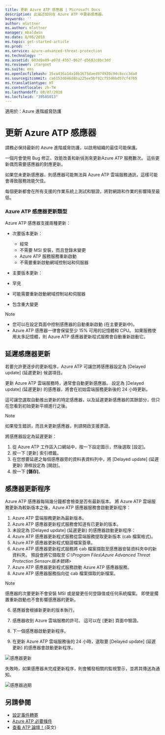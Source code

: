 ```yaml
---
title: 更新 Azure ATP 感應器 | Microsoft Docs
description: 此描述如何在 Azure ATP 中更新感應器。
keywords: ''
author: mlottner
ms.author: mlottner
manager: mbaldwin
ms.date: 8/06/2018
ms.topic: get-started-article
ms.prod: ''
ms.service: azure-advanced-threat-protection
ms.technology: ''
ms.assetid: 603d9e09-a07d-4357-862f-d5682c8bc3dd
ms.reviewer: itargoet
ms.suite: ems
ms.openlocfilehash: 35ca436a1da10b1675daed974920c9dc8ccc3da0
ms.sourcegitcommit: ca6153d046d8ba225ee5bf92cf55d0bd57cf4765
ms.translationtype: HT
ms.contentlocale: zh-TW
ms.lasthandoff: 08/07/2018
ms.locfileid: "39585013"
---
```

適用於：Azure 進階威脅防護


# <a name="update-azure-atp-sensors"></a>更新 Azure ATP 感應器
請務必保持最新的 Azure 進階威脅防護，以啟用組織的最佳可能保護。

一個月會使用 Bug 修正、效能改善和新偵測來更新Azure ATP 服務數次。 這些更新偶而需要感應器的對應更新。 

如果您未更新感應器，則感應器可能無法與 Azure ATP 雲端服務通訊，這樣可能會導致服務效能欠佳。

每個更新都會在所有支援的作業系統上測試和驗證，將對網路和作業的影響降至最低。

### <a name="azure-atp-sensor-update-types"></a>Azure ATP 感應器更新類型   

Azure ATP 感應器支援兩種更新：
- 次要版本更新： 
  - 經常 
  - 不需要 MSI 安裝，而且登錄未變更
  - Azure ATP 服務服務重新啟動
  - 不需要重新啟動網域控制站和伺服器

- 主要版本更新：
 - 罕見
 - 可能需要重新啟動網域控制站和伺服器
 - 包含重大變更 

> [!NOTE]
>- 您可以在設定頁面中控制感應器的自動重新啟動 (在主要更新中)。 
> - Azure ATP 感應器一律會保留至少 15% 可用的記憶體和 CPU。 如果服務使用太多記憶體，則 Azure ATP 感應器更新程式服務會自動重新啟動它。

## <a name="delayed-sensor-update"></a>延遲感應器更新
若要允許更逐步的更新程序，Azure ATP 可讓您將感應器設定為 [Delayed update] \(延遲更新\) 候選項目。 

更新 Azure ATP 雲端服務時，通常會自動更新感應器。 設定為 [Delayed update] \(延遲更新\) 的感應器，將會在初始雲端服務更新後的 24 小時更新。

這可讓您選取自動推出更新的特定感應器，以及延遲更新感應器的其餘部分，但只在您看到初始更新平順進行之後。

> [!NOTE]
> 如果發生錯誤，而且未更新感應器，則請開啟支援票證。

將感應器設定為延遲更新：

1. 從 Azure ATP 工作區入口網站中，按一下設定圖示，然後選取 [設定]。
2. 按一下 [更新] 索引標籤。
3. 在您想要延遲之每個感應器旁的資料表資料列中，將 [Delayed update] \(延遲更新\) 滑桿設定為 [開啟]。
4. 按一下 **[儲存]**。
 
## <a name="sensor-update-process"></a>感應器更新程序

Azure ATP 感應器每隔幾分鐘都會檢查是否有最新版本。 將 Azure ATP 雲端服務更新為較新版本之後，Azure ATP 感應器服務會啟動更新程序：

1. Azure ATP 雲端服務更新為最新版本。
2. Azure ATP 感應器更新程式服務會知道有已更新的版本。
3. 未設定為 [Delayed update] \(延遲更新\) 的感應器啟動更新程序：
  1. Azure ATP 感應器更新程式服務從雲端服務提取更新版本 (cab 檔案格式)。
  2. Azure ATP 感應器更新程式驗證檔案簽章。
  3. Azure ATP 感應器更新程式服務將 cab 檔案擷取至感應器安裝資料夾中的新資料夾。 預設會將它擷取至 *C:\Program Files\Azure Advanced Threat Protection Sensor\<版本號碼>*
  4. Azure ATP 感應器更新程式服務啟動 Azure ATP 感應器服務。
  5. Azure ATP 感應器服務指向從 cab 檔案擷取的新檔案。
  > [!NOTE]
  >感應器的次要更新不會安裝 MSI 或是變更任何登錄值或任何系統檔案。 即使是擱置重新啟動也不會影響感應器的更新。 
  6. 感應器會根據新更新的版本執行。
  7. 感應器收到 Azure 雲端服務的許可。 這可以在 [更新] 頁面中驗證。
  8. 下一個感應器啟動更新程序。 

4. 在更新 Azure ATP 雲端服務後的 24 小時，選取要 [Delayed update] \(延遲更新\) 的感應器會啟動更新程序。

![感應器更新](./media/sensor-update.png)


失敗時，如果感應器未完成更新程序，則會觸發相關的監視警示，並將其傳送為通知。

![感應器過期](./media/sensor-outdated.png)


## <a name="see-also"></a>另請參閱

- [設定事件轉寄](configure-event-forwarding.md)
- [Azure ATP 必要條件](atp-prerequisites.md)
- [查看 ATP 論壇！](https://aka.ms/azureatpcommunity)\(英文\)